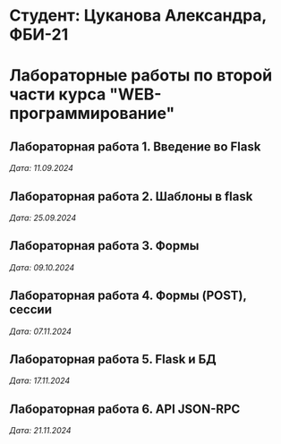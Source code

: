 # Студент: Цуканова Александра, ФБИ-21

# Лабораторные работы по второй части курса "WEB-программирование"

## Лабораторная работа 1. Введение во Flask

*Дата: 11.09.2024*

## Лабораторная работа 2. Шаблоны в flask

*Дата: 25.09.2024*

## Лабораторная работа 3. Формы

*Дата: 09.10.2024*

## Лабораторная работа 4. Формы (POST), сессии

*Дата: 07.11.2024*

## Лабораторная работа 5. Flask и БД

*Дата: 17.11.2024*

## Лабораторная работа 6. API JSON-RPC

*Дата: 21.11.2024*